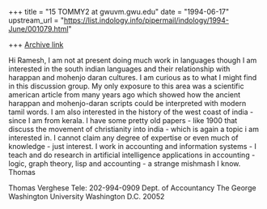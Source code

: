 +++
title = "15 TOMMY2 at gwuvm.gwu.edu"
date = "1994-06-17"
upstream_url = "https://list.indology.info/pipermail/indology/1994-June/001079.html"

+++
[Archive link](https://list.indology.info/pipermail/indology/1994-June/001079.html)

Hi Ramesh,
  I am not at present doing much work in languages though I am interested
in the south indian languages and their relationship with harappan and
mohenjo daran cultures.  I am curious as to what I might find in this
discussion group.  My only exposure to this area was a scientific
american article from many years ago which showed how the ancient
harappan and mohenjo-daran scripts could be interpreted with modern
tamil words.  I am also interested in the history of the west coast of
india - since I am from kerala.  I have some pretty old papers - like
1900 that discuss the movement of christianity into india - which is
again a topic i am interested in.  I cannot claim any degree of expertise
or even much of knowledge - just interest.  I work in accounting and
information systems - I teach and do research in artificial intelligence
applications in accounting - logic, graph theory, lisp and accounting -
a strange mishmash I know.
Thomas

Thomas Verghese                          Tele: 202-994-0909
Dept. of Accountancy
The George Washington University
Washington D.C. 20052





